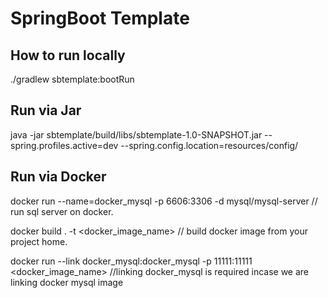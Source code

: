 # SpringBoot Template

## How to run locally
./gradlew sbtemplate:bootRun

## Run via Jar
java -jar sbtemplate/build/libs/sbtemplate-1.0-SNAPSHOT.jar --spring.profiles.active=dev --spring.config.location=resources/config/

## Run via Docker
docker run --name=docker_mysql -p 6606:3306 -d mysql/mysql-server // run sql server on docker.

docker build . -t <docker_image_name>  // build docker image from your project home.

docker run --link docker_mysql:docker_mysql -p 11111:11111 <docker_image_name> //linking docker_mysql is required incase we are linking docker mysql image
